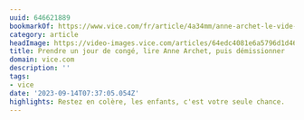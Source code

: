 ```yaml
---
uuid: 646621889
bookmarkOf: https://www.vice.com/fr/article/4a34mm/anne-archet-le-vide-mode-emploi
category: article
headImage: https://video-images.vice.com/articles/64edc4081e6a5796d1d46064/lede/1693303817358-adobestock354787305.jpeg?image-resize-opts=Y3JvcD0xeHc6MC44NDI3eGg7MHh3LDAuMDU5NHhoJnJlc2l6ZT0xMjAwOiomcmVzaXplPTEyMDA6Kg
title: Prendre un jour de congé, lire Anne Archet, puis démissionner
domain: vice.com
description: ''
tags:
- vice
date: '2023-09-14T07:37:05.054Z'
highlights: Restez en colère, les enfants, c'est votre seule chance.
---
```



